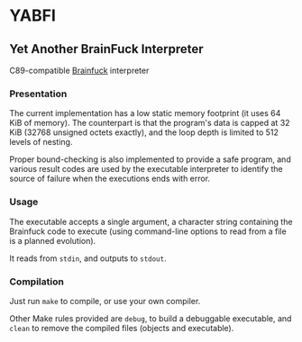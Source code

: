 # YABFI
## Yet Another BrainFuck Interpreter

C89-compatible [Brainfuck](https://en.wikipedia.org/wiki/Brainfuck) interpreter


### Presentation

The current implementation has a low static memory footprint (it uses 64 KiB of
memory). The counterpart is that the program's data is capped at 32 KiB (32768
unsigned octets exactly), and the loop depth is limited to 512 levels of
nesting.

Proper bound-checking is also implemented to provide a safe program, and various
result codes are used by the executable interpreter to identify the source of
failure when the executions ends with error.


### Usage

The executable accepts a single argument, a character string containing the
Brainfuck code to execute (using command-line options to read from a file is a
planned evolution).

It reads from `stdin`, and outputs to `stdout`.


### Compilation

Just run `make` to compile, or use your own compiler.

Other Make rules provided are `debug`, to build a debuggable executable, and
`clean` to remove the compiled files (objects and executable).
